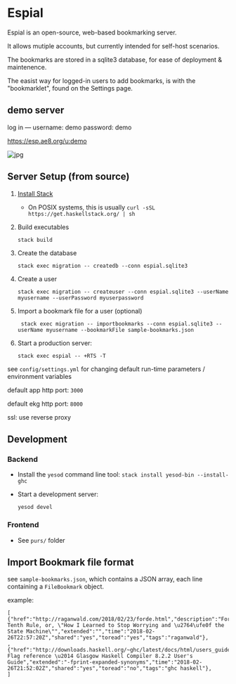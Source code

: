 # Espial

Espial is an open-source, web-based bookmarking server.

It allows mutiple accounts, but currently intended for self-host scenarios.

The bookmarks are stored in a sqlite3 database, for ease of deployment & maintenence.

The easist way for logged-in users to add bookmarks, is with the "bookmarklet", found on the Settings page.

## demo server

log in — username: demo  password: demo

https://esp.ae8.org/u:demo

![jpg](https://i.imgur.com/XikHLua.png)

## Server Setup (from source)

1. [Install Stack](https://haskell-lang.org/get-started)
	- On POSIX systems, this is usually `curl -sSL https://get.haskellstack.org/ | sh`

2. Build executables
 
    ```
    stack build
    ```

3. Create the database

    ```
    stack exec migration -- createdb --conn espial.sqlite3
    ```

4. Create a user

    ```
    stack exec migration -- createuser --conn espial.sqlite3 --userName myusername --userPassword myuserpassword
    ```

5. Import a bookmark file for a user (optional)

    ```
     stack exec migration -- importbookmarks --conn espial.sqlite3 --userName myusername --bookmarkFile sample-bookmarks.json
    ```

6. Start a production server:

    ```
    stack exec espial -- +RTS -T
    ```

see `config/settings.yml` for changing default run-time parameters / environment variables

default app http port: `3000`

default ekg http port: `8000`

ssl: use reverse proxy

## Development 

### Backend

- Install the `yesod` command line tool: `stack install yesod-bin --install-ghc`


- Start a development server:

    ```
    yesod devel
    ```

### Frontend

- See `purs/` folder

## Import Bookmark file format

see `sample-bookmarks.json`, which contains a JSON array, each line containing a `FileBookmark` object. 

example:

```
[ {"href":"http://raganwald.com/2018/02/23/forde.html","description":"Forde's Tenth Rule, or, \"How I Learned to Stop Worrying and \u2764\ufe0f the State Machine\"","extended":"","time":"2018-02-26T22:57:20Z","shared":"yes","toread":"yes","tags":"raganwald"},
, {"href":"http://downloads.haskell.org/~ghc/latest/docs/html/users_guide/flags.html","description":"7.6. Flag reference \u2014 Glasgow Haskell Compiler 8.2.2 User's Guide","extended":"-fprint-expanded-synonyms","time":"2018-02-26T21:52:02Z","shared":"yes","toread":"no","tags":"ghc haskell"},
]
```
